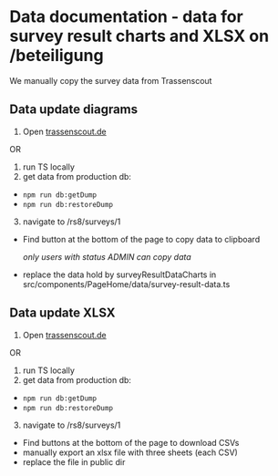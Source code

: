 # Data documentation - data for survey result charts and XLSX on /beteiligung

We manually copy the survey data from Trassenscout

## Data update diagrams

1. Open [trassenscout.de](trassenscout.de/rs8/surveys/1)

OR

1. run TS locally
2. get data from production db:

- `npm run db:getDump`
- `npm run db:restoreDump`

3. navigate to /rs8/surveys/1

- Find button at the bottom of the page to copy data to clipboard

  _only users with status ADMIN can copy data_

- replace the data hold by surveyResultDataCharts in src/components/PageHome/data/survey-result-data.ts

## Data update XLSX

1. Open [trassenscout.de](trassenscout.de/rs8/surveys/1)

OR

1. run TS locally
2. get data from production db:

- `npm run db:getDump`
- `npm run db:restoreDump`

3. navigate to /rs8/surveys/1

- Find buttons at the bottom of the page to download CSVs
- manually export an xlsx file with three sheets (each CSV)
- replace the file in public dir
